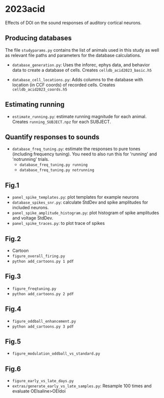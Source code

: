 # 2023acid
Effects of DOI on the sound responses of auditory cortical neurons.

## Producing databases
The file `studyparams.py` contains the list of animals used in this study as well as 
relevant file paths and parameters for the database calculations.

* `database_generation.py`: Uses the inforec, ephys data, and behavior data to create a database of cells. Creates `celldb_acid2023_basic.h5`

* `database_cell_locations.py`: Adds columns to the database with location (in CCF coords) of recorded cells. Creates `celldb_acid2023_coords.h5`

## Estimating running
* `estimate_running.py`: estimate running magnitude for each animal. Creates `running_SUBJECT.npz` for each SUBJECT.

## Quantify responses to sounds
* `database_freq_tuning.py`: estimate the responses to pure tones (including frequency tuning). You need to also run this for 'running' and 'notrunning' trials.
  * `database_freq_tuning.py running`
  * `database_freq_tuning.py notrunning`

## Fig.1
* `panel_spike_templates.py`: plot templates for example neurons
* `database_spikes_snr.py`: calculate StdDev and spike amplitudes for included neurons.
* `panel_spike_amplitude_histogram.py`: plot histogram of spike amplitudes and voltage StdDev.
* `panel_spike_traces.py`: to plot trace of spikes

## Fig.2
* Cartoon
* `figure_overall_firing.py`
* `python add_cartoons.py 1 pdf`

## Fig.3
* `figure_freqtuning.py`
* `python add_cartoons.py 2 pdf`

## Fig.4
* `figure_oddball_enhancement.py`
* `python add_cartoons.py 3 pdf`

## Fig.5
* `figure_modulation_oddball_vs_standard.py`

## Fig.6
* `figure_early_vs_late_days.py`
* `extras/generate_early_vs_late_samples.py`: Resample 100 times and evaluate OEIsaline>OEIdoi
